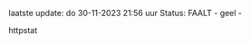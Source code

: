laatste update: 
do 30-11-2023 21:56   uur 
Status: FAALT - geel - 
<div class="service Y">httpstat</div>
